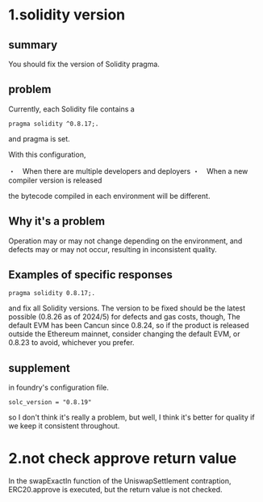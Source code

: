 # 1.solidity version

## summary
You should fix the version of Solidity pragma.

## problem
Currently, each Solidity file contains a

```
pragma solidity ^0.8.17;.
```

and pragma is set.

With this configuration,

・　When there are multiple developers and deployers
・　When a new compiler version is released

the bytecode compiled in each environment will be different.


## Why it's a problem
Operation may or may not change depending on the environment, and defects may or may not occur, resulting in inconsistent quality.


## Examples of specific responses

```
pragma solidity 0.8.17;.
```

and fix all Solidity versions.
The version to be fixed should be the latest possible (0.8.26 as of 2024/5) for defects and gas costs, though,
The default EVM has been Cancun since 0.8.24, so if the product is released outside the Ethereum mainnet, consider changing the default EVM, or 0.8.23 to avoid, whichever you prefer.

## supplement
in foundry's configuration file.
```
solc_version = "0.8.19"
```
so I don't think it's really a problem, but well, I think it's better for quality if we keep it consistent throughout.


# 2.not check approve return value
In the swapExactIn function of the UniswapSettlement contraption,
ERC20.approve is executed, but the return value is not checked.
